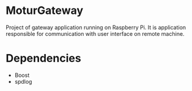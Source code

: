 # MoturGateway
Project of gateway application running on Raspberry Pi. It is application responsible for communication with user interface on remote machine.

# Dependencies

- Boost
- spdlog

